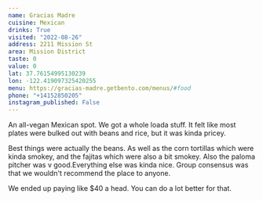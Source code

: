 ```yaml
---
name: Gracias Madre
cuisine: Mexican
drinks: True
visited: "2022-08-26"
address: 2211 Mission St
area: Mission District
taste: 0
value: 0
lat: 37.76154995130239
lon: -122.419097325420255
menu: https://gracias-madre.getbento.com/menus/#food
phone: "+14152850205"
instagram_published: False
---
```


An all-vegan Mexican spot. We got a whole loada stuff. It felt like most plates were bulked out with beans and rice, but it was kinda pricey. 

Best things were actually the beans. As well as the corn tortillas which were kinda smokey, and the fajitas which were also a bit smokey. Also the paloma pitcher was v good.Everything else was kinda nice. Group consensus was that we wouldn't recommend the place to anyone.

We ended up paying like $40 a head. You can do a lot better for that.
